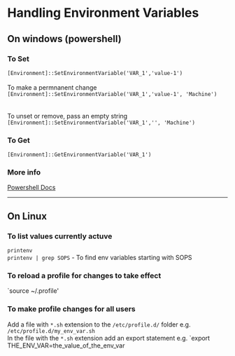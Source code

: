 # Handling Environment Variables

## On windows (powershell)

### To Set
`[Environment]::SetEnvironmentVariable('VAR_1','value-1')` 
<br/><br/>
To make a permnanent change<br/>
`[Environment]::SetEnvironmentVariable('VAR_1','value-1', 'Machine')` <br/>
<br/><br/>
To unset or remove, pass an empty string<br/>
`[Environment]::SetEnvironmentVariable('VAR_1','', 'Machine')` <br/>

### To Get
`[Environment]::GetEnvironmentVariable('VAR_1')` 

### More info
[Powershell Docs](https://learn.microsoft.com/en-us/powershell/module/microsoft.powershell.core/about/about_environment_variables?view=powershell-7.3)

---

## On Linux

### To list values currently actuve
`printenv` <br/>
`printenv | grep SOPS` - To find env variables starting with SOPS

### To reload a profile for changes to take effect
`source ~/.profile'

### To make profile changes for all users
Add a file with `*.sh` extension to the `/etc/profile.d/` folder e.g. `/etc/profile.d/my_env_var.sh` <br/>
In the file with the `*.sh` extension add an export statement e.g. `export THE_ENV_VAR=the_value_of_the_env_var


